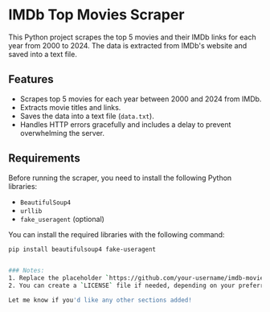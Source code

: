 # IMDb Top Movies Scraper

This Python project scrapes the top 5 movies and their IMDb links for each year from 2000 to 2024. The data is extracted from IMDb's website and saved into a text file.

## Features

- Scrapes top 5 movies for each year between 2000 and 2024 from IMDb.
- Extracts movie titles and links.
- Saves the data into a text file (`data.txt`).
- Handles HTTP errors gracefully and includes a delay to prevent overwhelming the server.

## Requirements

Before running the scraper, you need to install the following Python libraries:

- `BeautifulSoup4`
- `urllib`
- `fake_useragent` (optional)

You can install the required libraries with the following command:

```bash
pip install beautifulsoup4 fake-useragent


### Notes:
1. Replace the placeholder `https://github.com/your-username/imdb-movie-scraper.git` with your actual GitHub repository link.
2. You can create a `LICENSE` file if needed, depending on your preferred license (MIT, GPL, etc.).

Let me know if you'd like any other sections added!
```

